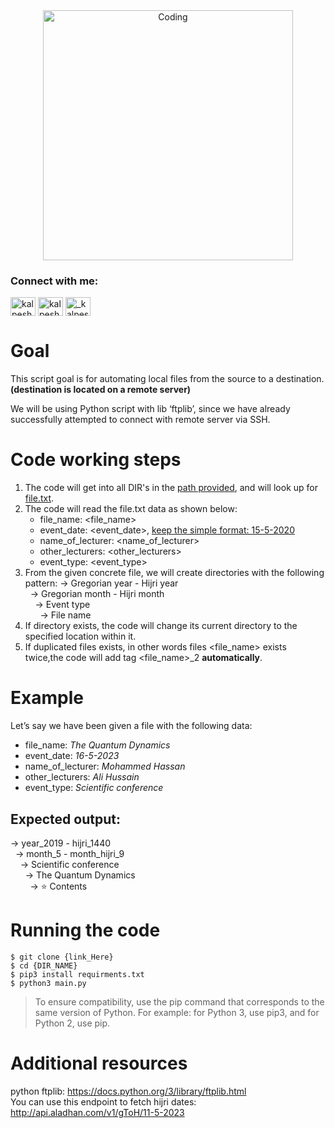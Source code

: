 <center><img alt="Coding" width="400" src="https://cdn.dribbble.com/users/1162077/screenshots/3848914/programmer.gif"></center>

<h3 align="left">Connect with me:</h3>
<p align="left">
<a href="https://www.linkedin.com/in/hussain-humaidan-a5a515216/" target="blank"><img align="center" src="https://gist.githubusercontent.com/Cytancy/d1e4a0f0edc874092613ddaef897b2a6/raw/a9b4317a94a7fd6706d20a5a018d028a333b83a6/linkedin.svg" alt="kalpeshofficial" height="30" width="40" /></a>
<a href="https://www.youtube.com/@hybrid-technology" target="blank"><img align="center" src="https://raw.githubusercontent.com/rahuldkjain/github-profile-readme-generator/master/src/images/icons/Social/youtube.svg" alt="kalpesh144d" height="30" width="40" /></a>
<a href="https://www.instagram.com/pycode_hub" target="blank"><img align="center" src="https://raw.githubusercontent.com/rahuldkjain/github-profile-readme-generator/master/src/images/icons/Social/instagram.svg" alt="_kalpesh__official_" height="30" width="40" /></a>
</p>

# Goal

This script goal is for automating local files from the source to a destination. **(destination is located on a remote server)**

We will be using Python script with lib ‘ftplib’, since we have already successfully attempted to connect with remote server via SSH.

# Code working steps

1.  The code will get into all DIR's in the [path provided](path/to/highlitedScript), and will look up for [file.txt](path/to/myfile.txt).
2.  The code will read the file.txt data as shown below:
    - file_name: \<file_name>
    - event_date: \<event_date>, <ins>keep the simple format: 15-5-2020</ins>
    - name_of_lecturer: \<name_of_lecturer>
    - other_lecturers: \<other_lecturers>
    - event_type: \<event_type>
3.  From the given concrete file, we will create directories with the following pattern:
    &rarr; Gregorian year - Hijri year
    <br/>
    &nbsp;&nbsp;&rarr; Gregorian month - Hijri month
    <br/>
    &nbsp;&nbsp;&nbsp;&nbsp;&rarr; Event type
    <br/>
    &nbsp;&nbsp;&nbsp;&nbsp;&nbsp;&nbsp;&rarr; File name
4.  If directory exists, the code will change its current directory to the specified location within it.
5.  If duplicated files exists, in other words files \<file_name> exists twice,the code will add tag \<file_name>\_2 **automatically**.

# Example

Let’s say we have been given a file with the following data:

- file_name: *The Quantum Dynamics*
- event_date: *16-5-2023*
- name_of_lecturer: *Mohammed Hassan*
- other_lecturers: *Ali Hussain*
- event_type: *Scientific conference*

## Expected output:

&rarr; year_2019 - hijri_1440
<br/>
&nbsp;&nbsp;&rarr; month_5 - month_hijri_9
<br/>
&nbsp;&nbsp;&nbsp;&nbsp;&rarr; Scientific conference
<br/>
&nbsp;&nbsp;&nbsp;&nbsp;&nbsp;&nbsp;&rarr; The Quantum Dynamics
<br/>
&nbsp;&nbsp;&nbsp;&nbsp;&nbsp;&nbsp;&nbsp;&nbsp;&rarr; :star: Contents

# Running the code
```commandline
$ git clone {link_Here}
$ cd {DIR_NAME}
$ pip3 install requirments.txt
$ python3 main.py
```
> To ensure compatibility, use the pip command that corresponds to the same version of Python. For example: for Python 3, use pip3, and for Python 2, use pip.

# Additional resources

python ftplib: https://docs.python.org/3/library/ftplib.html <br />
You can use this endpoint to fetch hijri dates: http://api.aladhan.com/v1/gToH/11-5-2023

